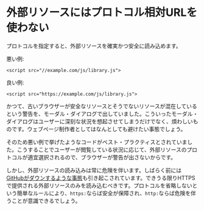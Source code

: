 # 外部リソースにはプロトコル相対URLを使わない

プロトコルを指定すると、外部リソースを確実かつ安全に読み込めます。

悪い例:

    <script src="//example.com/js/library.js">

良い例:

    <script src="https://example.com/js/library.js">

かつて、古いブラウザーが安全なリソースとそうでないリソースが混在しているという警告を、モーダル・ダイアログで出していました。こういったモーダル・ダイアログはユーザーに深刻な状況を想起させてしまうだけでなく、煩わしいものです。ウェブページ制作者としてはなんとしても避けたい事態でしょう。

そのため悪い例で挙げたようなコードがベスト・プラクティスとされていました。こうすることでユーザーが閲覧している状況に応じて、外部リソースのプロトコルが適宜選択されるので、ブラウザーが警告が出さないからです。

しかし、外部リソースの読み込みは常に危険を伴います。しばらく前には[GitHubがダウンするような事態][1]も引き起こされています。できうる限りHTTPSで提供される外部リソースのみを読み込むべきです。プロトコルを省略しないという簡単なルールにより、`https:`ならば安全が保障され、`http:`ならば危険を伴うことが意識できるでしょう。


[1]: https://www.netresec.com/?page=Blog&month=2015-03&post=China%27s-Man-on-the-Side-Attack-on-GitHub
